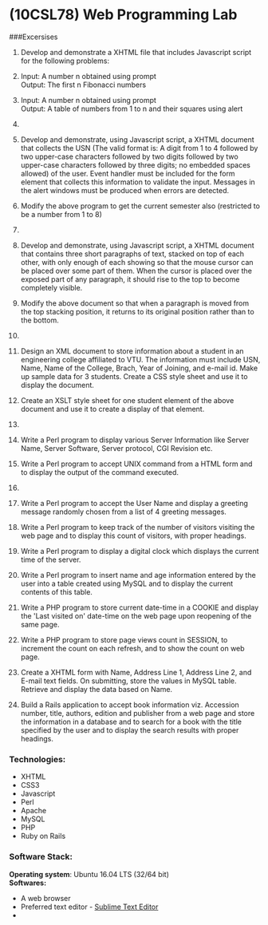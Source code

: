 # (10CSL78) Web Programming Lab
###Excersises
1. Develop and demonstrate a XHTML file that includes Javascript script for the following problems:
  1. Input: A number n obtained using prompt<br>
  Output: The first n Fibonacci numbers
  2. Input: A number n obtained using prompt<br>
  Output: A table of numbers from 1 to n and their squares using alert

2. 
  1. Develop and demonstrate, using Javascript script, a XHTML document that collects the USN (The valid format is: A digit from 1 to 4 followed by two upper-case characters followed by two digits followed by two upper-case characters followed by three digits; no embedded spaces allowed) of the user. Event handler must be included for the form element that collects this information to validate the input. Messages in the alert windows must be produced when errors are detected.
  2. Modify the above program to get the current semester also (restricted to be a number from 1 to 8)

3. 
  1. Develop and demonstrate, using Javascript script, a XHTML document that contains three short paragraphs of text, stacked on top of each other, with only enough of each showing so that the mouse cursor can be placed over some part of them. When the cursor is placed over the exposed part of any paragraph, it should rise to the top to become completely visible.
  2. Modify the above document so that when a paragraph is moved from the top stacking position, it returns to its original position rather than to the bottom.

4. 
  1. Design an XML document to store information about a student in an engineering college affiliated to VTU. The information must include USN, Name, Name of the College, Brach, Year of Joining, and e-mail id. Make up sample data for 3 students. Create a CSS style sheet and use it to display the document.
  2. Create an XSLT style sheet for one student element of the above document and use it to create a display of that element.

5. 
  1. Write a Perl program to display various Server Information like Server Name, Server Software, Server protocol, CGI Revision etc.
  2. Write a Perl program to accept UNIX command from a HTML form and to display the output of the command executed.

6. 
  1. Write a Perl program to accept the User Name and display a greeting message randomly chosen from a list of 4 greeting messages.
  2. Write a Perl program to keep track of the number of visitors visiting the web page and to display this count of visitors, with proper headings.

7. Write a Perl program to display a digital clock which displays the current time of the server.

8. Write a Perl program to insert name and age information entered by the user into a table created using MySQL and to display the current contents of this table.

9. Write a PHP program to store current date-time in a COOKIE and display the 'Last visited on' date-time on the web page upon reopening of the same page.

10. Write a PHP program to store page views count in SESSION, to increment the count on each refresh, and to show the count on web page.

11. Create a XHTML form with Name, Address Line 1, Address Line 2, and E-mail text fields. On submitting, store the values in MySQL table. Retrieve and display the data based on Name.

12. Build a Rails application to accept book information viz. Accession number, title, authors, edition and publisher from a web page and store the information in a database and to search for a book with the title specified by the user and to display the search results with proper headings.

### Technologies:
* XHTML
* CSS3
* Javascript
* Perl
* Apache
* MySQL
* PHP
* Ruby on Rails

### Software Stack:
**Operating system**:	Ubuntu 16.04 LTS (32/64 bit) <br>
**Softwares:**
* A web browser
* Preferred text editor - [Sublime Text Editor](https://www.sublimetext.com/)
* 